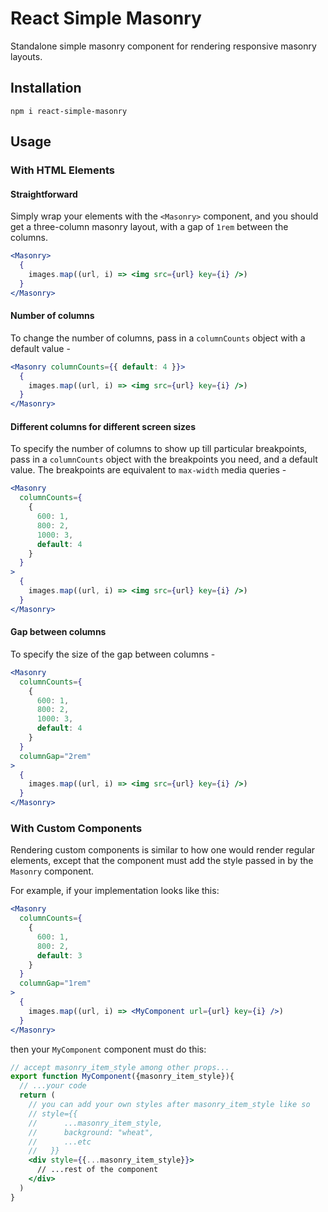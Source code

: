 # React Simple Masonry
Standalone simple masonry component for rendering responsive masonry layouts.

## Installation
```shell
npm i react-simple-masonry
```

## Usage
### With HTML Elements
#### Straightforward
Simply wrap your elements with the `<Masonry>` component, and you should get a three-column masonry layout, with a gap of ```1rem``` between the columns.
```jsx
<Masonry>
  {
    images.map((url, i) => <img src={url} key={i} />)
  }
</Masonry>
```

#### Number of columns

To change the number of columns, pass in a `columnCounts` object with a default value - 
```jsx
<Masonry columnCounts={{ default: 4 }}>
  {
    images.map((url, i) => <img src={url} key={i} />)
  }
</Masonry>
```

#### Different columns for different screen sizes

To specify the number of columns to show up till particular breakpoints, pass in a `columnCounts` object with the breakpoints you need, and a default value. The breakpoints are equivalent to `max-width` media queries -

```jsx
<Masonry 
  columnCounts={
    { 
      600: 1, 
      800: 2, 
      1000: 3, 
      default: 4 
    }
  }
>
  {
    images.map((url, i) => <img src={url} key={i} />)
  }
</Masonry>
```

#### Gap between columns

To specify the size of the gap between columns - 

```jsx
<Masonry 
  columnCounts={
    { 
      600: 1, 
      800: 2, 
      1000: 3, 
      default: 4 
    }
  }
  columnGap="2rem"
>
  {
    images.map((url, i) => <img src={url} key={i} />)
  }
</Masonry>
```

### With Custom Components
Rendering custom components is similar to how one would render regular elements, except that the component must add the style passed in by the `Masonry` component.

For example, if your implementation looks like this:

```jsx
<Masonry 
  columnCounts={
    { 
      600: 1, 
      800: 2, 
      default: 3
    }
  }
  columnGap="1rem"
>
  {
    images.map((url, i) => <MyComponent url={url} key={i} />)
  }
</Masonry>
```

then your `MyComponent` component must do this:
```jsx
// accept masonry_item_style among other props...
export function MyComponent({masonry_item_style}){
  // ...your code
  return (
    // you can add your own styles after masonry_item_style like so
    // style={{
    //      ...masonry_item_style, 
    //      background: "wheat", 
    //      ...etc 
    //   }}
    <div style={{...masonry_item_style}}>
      // ...rest of the component
    </div>
  )
}
```